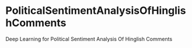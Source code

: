 # PoliticalSentimentAnalysisOfHinglishComments
Deep Learning for Political Sentiment Analysis Of Hinglish Comments
